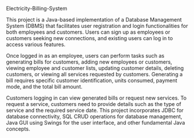 Electricity-Billing-System

This project is a Java-based implementation of a Database Management System (DBMS) that facilitates user registration and login functionalities for both employees and customers. Users can sign up as employees or customers seeking new connections, and existing users can log in to access various features.

Once logged in as an employee, users can perform tasks such as generating bills for customers, adding new employees or customers, viewing employee and customer lists, updating customer details, deleting customers, or viewing all services requested by customers. Generating a bill requires specific customer identification, units consumed, payment mode, and the total bill amount.

Customers logging in can view generated bills or request new services. To request a service, customers need to provide details such as the type of service and the required service date. This project incorporates JDBC for database connectivity, SQL CRUD operations for database management, Java GUI using Swings for the user interface, and other fundamental Java concepts.







